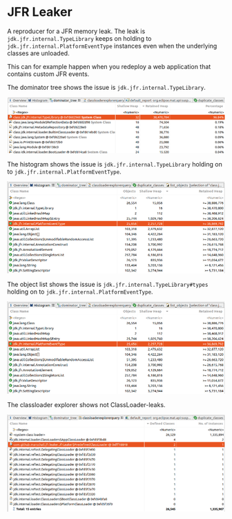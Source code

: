 JFR Leaker
==========

A reproducer for a JFR memory leak. The leak is `jdk.jfr.internal.TypeLibrary` keeps on holding to `jdk.jfr.internal.PlatformEventType` instances even when the underlying classes are unloaded.

This can for example happen when you redeploy a web application that contains custom JFR events.

The dominator tree shows the issue is `jdk.jfr.internal.TypeLibrary`.

![dominator tree](https://github.com/marschall/jfr-leaker/raw/master/src/main/javadoc/dominator_tree.png "Dominator Tree")

The histogram shows the issue is `jdk.jfr.internal.TypeLibrary` holding on to `jdk.jfr.internal.PlatformEventType`.

![histogram](https://github.com/marschall/jfr-leaker/raw/master/src/main/javadoc/histogram.png "Histogram")

The object list shows the issue is `jdk.jfr.internal.TypeLibrary#types` holding on to `jdk.jfr.internal.PlatformEventType`.

![list objects](https://github.com/marschall/jfr-leaker/raw/master/src/main/javadoc/histogram.png "List Objects")

The classloader explorer shows not ClassLoader-leaks.

![classloader explorer](https://github.com/marschall/jfr-leaker/raw/master/src/main/javadoc/classloader_explorer.png "ClassLoader Explorer")
